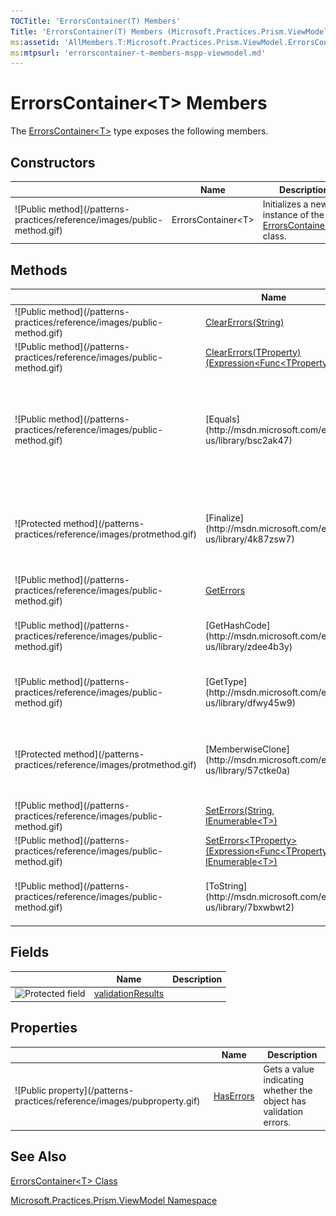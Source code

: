 ```yaml
---
TOCTitle: 'ErrorsContainer(T) Members'
Title: 'ErrorsContainer(T) Members (Microsoft.Practices.Prism.ViewModel)'
ms:assetid: 'AllMembers.T:Microsoft.Practices.Prism.ViewModel.ErrorsContainer\`1'
ms:mtpsurl: 'errorscontainer-t-members-mspp-viewmodel.md'
---
```


# ErrorsContainer&lt;T&gt; Members

The [ErrorsContainer&lt;T&gt;](https://msdn.microsoft.com/en-us/library/gg431577(v=pandp.50)) type exposes the following members.

## Constructors

<table>

<thead>
<tr class="header">
<th> </th>
<th>Name</th>
<th>Description</th>
</tr>
</thead>
<tbody>
<tr class="odd">
<td>![Public method](/patterns-practices/reference/images/public-method.gif)</td>
<td>ErrorsContainer&lt;T&gt;</td>
<td><div class="summary">
Initializes a new instance of the <a href="https://msdn.microsoft.com/en-us/library/gg431577(v=pandp.50)">ErrorsContainer&lt;T&gt;</a> class.
</div></td>
</tr>
</tbody>
</table>

## Methods

<table>

<thead>
<tr class="header">
<th> </th>
<th>Name</th>
<th>Description</th>
</tr>
</thead>
<tbody>
<tr class="odd">
<td>![Public method](/patterns-practices/reference/images/public-method.gif)</td>
<td><a href="https://msdn.microsoft.com/en-us/library/gg419024(v=pandp.50)">ClearErrors(String)</a></td>
<td><div class="summary">
Clears the errors for a property.
</div></td>
</tr>
<tr class="even">
<td>![Public method](/patterns-practices/reference/images/public-method.gif)</td>
<td><a href="https://msdn.microsoft.com/en-us/library/gg406216(v=pandp.50">ClearErrors(TProperty)(Expression&lt;Func&lt;TProperty&gt;&gt;)</a></td>
<td><div class="summary">
Clears the errors for the property indicated by the property expression.
</div></td>
</tr>
<tr class="odd">
<td>![Public method](/patterns-practices/reference/images/public-method.gif)</td>
<td>[Equals](http://msdn.microsoft.com/en-us/library/bsc2ak47)</td>
<td><div class="summary">
Determines whether the specified [Object](http://msdn.microsoft.com/en-us/library/e5kfa45b) is equal to the current [Object](http://msdn.microsoft.com/en-us/library/e5kfa45b).
</div>
(Inherited from [Object](http://msdn.microsoft.com/en-us/library/e5kfa45b).)</td>
</tr>
<tr class="even">
<td>![Protected method](/patterns-practices/reference/images/protmethod.gif)</td>
<td>[Finalize](http://msdn.microsoft.com/en-us/library/4k87zsw7)</td>
<td><div class="summary">
Allows an object to try to free resources and perform other cleanup operations before it is reclaimed by garbage collection.
</div>
(Inherited from [Object](http://msdn.microsoft.com/en-us/library/e5kfa45b).)</td>
</tr>
<tr class="odd">
<td>![Public method](/patterns-practices/reference/images/public-method.gif)</td>
<td><a href="https://msdn.microsoft.com/library/microsoft.practices.prism.viewmodel.errorscontainer%601.geterrors(system.string)">GetErrors</a></td>
<td><div class="summary">
Gets the validation errors for a specified property.
</div></td>
</tr>
<tr class="even">
<td>![Public method](/patterns-practices/reference/images/public-method.gif)</td>
<td>[GetHashCode](http://msdn.microsoft.com/en-us/library/zdee4b3y)</td>
<td><div class="summary">
Serves as a hash function for a particular type.
</div>
(Inherited from [Object](http://msdn.microsoft.com/en-us/library/e5kfa45b).)</td>
</tr>
<tr class="odd">
<td>![Public method](/patterns-practices/reference/images/public-method.gif)</td>
<td>[GetType](http://msdn.microsoft.com/en-us/library/dfwy45w9)</td>
<td><div class="summary">
Gets the <a href="http://msdn.microsoft.com/en-us/library/42892f65">Type</a> of the current instance.
</div>
(Inherited from [Object](http://msdn.microsoft.com/en-us/library/e5kfa45b).)</td>
</tr>
<tr class="even">
<td>![Protected method](/patterns-practices/reference/images/protmethod.gif)</td>
<td>[MemberwiseClone](http://msdn.microsoft.com/en-us/library/57ctke0a)</td>
<td><div class="summary">
Creates a shallow copy of the current [Object](http://msdn.microsoft.com/en-us/library/e5kfa45b).
</div>
(Inherited from [Object](http://msdn.microsoft.com/en-us/library/e5kfa45b).)</td>
</tr>
<tr class="odd">
<td>![Public method](/patterns-practices/reference/images/public-method.gif)</td>
<td><a href="https://msdn.microsoft.com/en-us/library/gg419027(v=pandp.50)">SetErrors(String, IEnumerable&lt;T&gt;)</a></td>
<td><div class="summary">
Sets the validation errors for the specified property.
</div></td>
</tr>
<tr class="even">
<td>![Public method](/patterns-practices/reference/images/public-method.gif)</td>
<td><a href="https://msdn.microsoft.com/en-us/library/gg406217(v=pandp.50)">SetErrors&lt;TProperty&gt;(Expression&lt;Func&lt;TProperty&gt;&gt;, IEnumerable&lt;T&gt;)</a></td>
<td><div class="summary">
Sets the validation errors for the specified property.
</div></td>
</tr>
<tr class="odd">
<td>![Public method](/patterns-practices/reference/images/public-method.gif)</td>
<td>[ToString](http://msdn.microsoft.com/en-us/library/7bxwbwt2)</td>
<td><div class="summary">
Returns a string that represents the current object.
</div>
(Inherited from [Object](http://msdn.microsoft.com/en-us/library/e5kfa45b).)</td>
</tr>
</tbody>
</table>

## Fields

|| Name| Description |
|----|----|----|
| ![Protected field](/patterns-practices/reference/images/protfield.gif) | [validationResults](https://msdn.microsoft.com/en-us/library/dn736157(v=pandp.50)) |             |

## Properties

<table>

<thead>
<tr class="header">
<th> </th>
<th>Name</th>
<th>Description</th>
</tr>
</thead>
<tbody>
<tr class="odd">
<td>![Public property](/patterns-practices/reference/images/pubproperty.gif)</td>
<td><a href="https://msdn.microsoft.com/en-us/library/gg431401(v=pandp.50">HasErrors</a></td>
<td><div class="summary">
Gets a value indicating whether the object has validation errors.
</div></td>
</tr>
</tbody>
</table>

## See Also
[ErrorsContainer&lt;T&gt; Class](https://msdn.microsoft.com/en-us/library/gg431577(v=pandp.50))

[Microsoft.Practices.Prism.ViewModel Namespace](https://msdn.microsoft.com/en-us/library/microsoft.practices.prism.viewmodel(v=pandp.50))